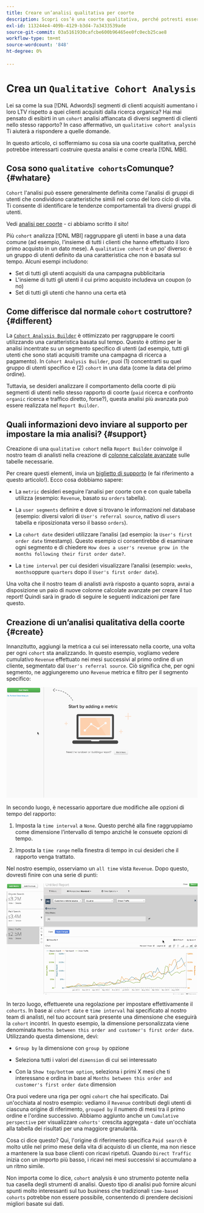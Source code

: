 ```yaml
---
title: Creare un’analisi qualitativa per coorte
description: Scopri cos’è una coorte qualitativa, perché potresti essere interessato a creare questa analisi e come crearla in [!DNL MBI].
exl-id: 113244e4-409b-4129-b3d4-7a3433539ade
source-git-commit: 03a5161930cafcbe600b96465ee0fc0ecb25cae8
workflow-type: tm+mt
source-wordcount: '848'
ht-degree: 0%

---
```


# Crea un `Qualitative Cohort Analysis`

Lei sa come la sua [!DNL Adwords]I segmenti di clienti acquisiti aumentano i loro LTV rispetto a quei clienti acquisiti dalla ricerca organica? Hai mai pensato di esibirti in un `cohort` analisi affiancata di diversi segmenti di clienti nello stesso rapporto? In caso affermativo, un `qualitative cohort analysis` Ti aiuterà a rispondere a quelle domande.

In questo articolo, ci soffermiamo su cosa sia una coorte qualitativa, perché potrebbe interessarti costruire questa analisi e come crearla [!DNL MBI].

## Cosa sono `qualitative cohorts`Comunque? {#whatare}

`Cohort` l&#39;analisi può essere generalmente definita come l&#39;analisi di gruppi di utenti che condividono caratteristiche simili nel corso del loro ciclo di vita. Ti consente di identificare le tendenze comportamentali tra diversi gruppi di utenti.

Vedi [analisi per coorte](https://www.cohortanalysis.com/) - ci abbiamo scritto il sito!

Più `cohort` analizza [!DNL MBI] raggruppare gli utenti in base a una data comune (ad esempio, l’insieme di tutti i clienti che hanno effettuato il loro primo acquisto in un dato mese). A `qualitative cohort` è un po&#39; diverso: è un gruppo di utenti definito da una caratteristica che non è basata sul tempo. Alcuni esempi includono:

* Set di tutti gli utenti acquisiti da una campagna pubblicitaria
* L&#39;insieme di tutti gli utenti il cui primo acquisto includeva un coupon (o no)
* Set di tutti gli utenti che hanno una certa età

## Come differisce dal normale `cohort` costruttore? {#different}

La [`Cohort Analysis Builder`](../dev-reports/cohort-rpt-bldr.md) è ottimizzato per raggruppare le coorti utilizzando una caratteristica basata sul tempo. Questo è ottimo per le analisi incentrate su un segmento specifico di utenti (ad esempio, tutti gli utenti che sono stati acquisiti tramite una campagna di ricerca a pagamento). In `Cohort Analysis Builder`, puoi (1) concentrarti su quel gruppo di utenti specifico e (2) `cohort` in una data (come la data del primo ordine).

Tuttavia, se desideri analizzare il comportamento della coorte di più segmenti di utenti nello stesso rapporto di coorte (`paid` ricerca e confronto `organic` ricerca e traffico diretto, forse?), questa analisi più avanzata può essere realizzata nel `Report Builder`.

## Quali informazioni devo inviare al supporto per impostare la mia analisi? {#support}

Creazione di una `qualitative cohort` nella `Report Builder` coinvolge il nostro team di analisti nella creazione di [colonne calcolate avanzate](../data-warehouse-mgr/creating-calculated-columns.md) sulle tabelle necessarie.

Per creare questi elementi, invia un [biglietto di supporto](../../guide-overview.md) (e fai riferimento a questo articolo!). Ecco cosa dobbiamo sapere:

* La `metric` desideri eseguire l’analisi per coorte con e con quale tabella utilizza (esempio: `Revenue`, basato su `orders` tabella).

* La `user segments` definire e dove si trovano le informazioni nel database (esempio: diversi valori di `User's referral source`, nativo di `users` tabella e riposizionata verso il basso `orders`).

* La `cohort date` desideri utilizzare l’analisi (ad esempio: la `User's first order date` timestamp). Questo esempio ci consentirebbe di esaminare ogni segmento e di chiedere `How does a user's revenue grow in the months following their first order date?`.

* La `time interval` per cui desideri visualizzare l’analisi (esempio: `weeks`, `months`oppure `quarters` dopo il `User's first order date`).

Una volta che il nostro team di analisti avrà risposto a quanto sopra, avrai a disposizione un paio di nuove colonne calcolate avanzate per creare il tuo report! Quindi sarà in grado di seguire le seguenti indicazioni per fare questo.

## Creazione di un’analisi qualitativa della coorte {#create}

Innanzitutto, aggiungi la metrica a cui sei interessato nella coorte, una volta per ogni `cohort` sta analizzando. In questo esempio, vogliamo vedere cumulativo `Revenue` effettuato nei mesi successivi al primo ordine di un cliente, segmentato dal `User's referral source`. Ciò significa che, per ogni segmento, ne aggiungeremo uno `Revenue` metrica e filtro per il segmento specifico:

![](../../assets/qualcohort1.gif)

In secondo luogo, è necessario apportare due modifiche alle opzioni di tempo del rapporto:

1. Imposta la `time interval` a `None`. Questo perché alla fine raggruppiamo come dimensione l’intervallo di tempo anziché le consuete opzioni di tempo.

1. Imposta la `time range` nella finestra di tempo in cui desideri che il rapporto venga trattato.

Nel nostro esempio, osserviamo un `all time` vista `Revenue`. Dopo questo, dovresti finire con una serie di punti:

![](../../assets/qualcohort2.gif)

In terzo luogo, effettuerete una regolazione per impostare effettivamente il `cohorts`. In base ai `cohort date` e `time interval` hai specificato al nostro team di analisti, nel tuo account sarà presente una dimensione che eseguirà la `cohort` incontri. In questo esempio, la dimensione personalizzata viene denominata `Months between this order and customer's first order date`. Utilizzando questa dimensione, devi:

* `Group by` la dimensione con `group by` opzione

* Seleziona tutti i valori del `dimension` di cui sei interessato

* Con la `Show top/bottom option`, seleziona i primi X mesi che ti interessano e ordina in base al `Months between this order and customer's first order date` dimension

Ora puoi vedere una riga per ogni `cohort` che hai specificato. Dai un&#39;occhiata al nostro esempio: vediamo il `Revenue` contributi degli utenti di ciascuna origine di riferimento, `grouped by` il numero di mesi tra il primo ordine e l&#39;ordine successivo. Abbiamo aggiunto anche un `Cumulative perspective` per visualizzare `cohorts'` crescita aggregata - date un&#39;occhiata alla tabella dei risultati per una maggiore granularità.

Cosa ci dice questo? Qui, l&#39;origine di riferimento specifica `Paid search` è molto utile nel primo mese della vita di acquisto di un cliente, ma non riesce a mantenere la sua base clienti con ricavi ripetuti. Quando `Direct Traffic` inizia con un importo più basso, i ricavi nei mesi successivi si accumulano a un ritmo simile.

Non importa come lo dice, `cohort` analysis è uno strumento potente nella tua casella degli strumenti di analisi. Questo tipo di analisi può fornire alcuni spunti molto interessanti sul tuo business che tradizionali `time-based cohorts` potrebbe non essere possibile, consentendo di prendere decisioni migliori basate sui dati.
